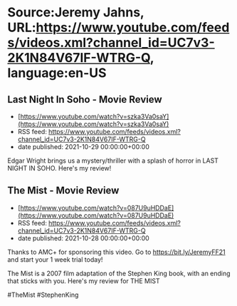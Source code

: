 # Source:Jeremy Jahns, URL:https://www.youtube.com/feeds/videos.xml?channel_id=UC7v3-2K1N84V67IF-WTRG-Q, language:en-US

## Last Night In Soho - Movie Review
 - [https://www.youtube.com/watch?v=szka3Va0saY](https://www.youtube.com/watch?v=szka3Va0saY)
 - RSS feed: https://www.youtube.com/feeds/videos.xml?channel_id=UC7v3-2K1N84V67IF-WTRG-Q
 - date published: 2021-10-29 00:00:00+00:00

Edgar Wright brings us a mystery/thriller with a splash of horror in LAST NIGHT IN SOHO. Here's my review!

## The Mist - Movie Review
 - [https://www.youtube.com/watch?v=087U9uHDDaE](https://www.youtube.com/watch?v=087U9uHDDaE)
 - RSS feed: https://www.youtube.com/feeds/videos.xml?channel_id=UC7v3-2K1N84V67IF-WTRG-Q
 - date published: 2021-10-28 00:00:00+00:00

Thanks to AMC+ for sponsoring this video. Go to https://bit.ly/JeremyFF21 and start your 1 week trial today!

The Mist is a 2007 film adaptation of the Stephen King book, with an ending that sticks with you. Here's my review for THE MIST

#TheMist #StephenKing

